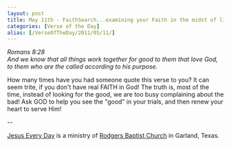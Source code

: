 ```yaml
---
layout: post
title: May 11th - FaithSearch...examining your Faith in the midst of life's
categories: [Verse of the Day]
alias: [/VerseOfTheDay/2011/05/11/]
---
```


_Romans 8:28  
And we know that all things work together for good to them that love
God, to them who are the called according to his purpose._

How many times have you had someone quote this verse to you? It can
seem trite, if you don't have real FAITH in God! The truth is, most of
the time, instead of looking for the good, we are too busy complaining
about the bad! Ask GOD to help you see the "good" in your trials, and
then renew your heart to serve Him!

 --

<a href=http://jesuseveryday.net>Jesus Every Day</a> is a ministry of <a href=http://rodgersbaptist.net>Rodgers Baptist Church</a> in Garland, Texas.
